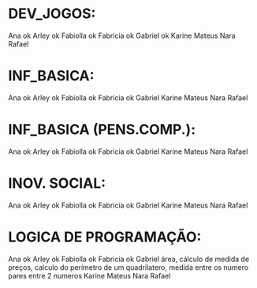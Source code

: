 # DEV_JOGOS:
Ana ok
Arley ok
Fabiolla ok
Fabricia ok
Gabriel ok
Karine
Mateus
Nara
Rafael
# INF_BASICA:
Ana ok
Arley ok
Fabiolla ok
Fabricia ok
Gabriel 
Karine
Mateus
Nara
Rafael
# INF_BASICA (PENS.COMP.):
Ana ok
Arley  ok
Fabiolla ok
Fabricia ok
Gabriel
Karine
Mateus
Nara
Rafael
# INOV. SOCIAL:
Ana ok
Arley ok
Fabiolla ok
Fabricia ok
Gabriel
Karine
Mateus
Nara
Rafael
# LOGICA DE PROGRAMAÇÃO:
Ana ok
Arley ok
Fabiolla ok
Fabricia ok
Gabriel área, cálculo de medida de preços, calculo do perímetro de um quadrilatero, medida entre os numero pares entre 2 numeros
Karine
Mateus
Nara
Rafael